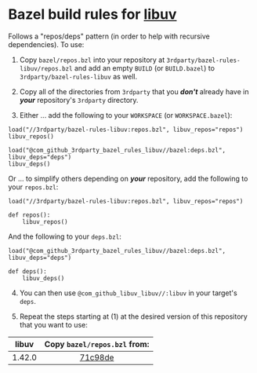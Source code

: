 # Bazel build rules for [libuv](https://github.com/libuv/libuv)

Follows a "repos/deps" pattern (in order to help with recursive dependencies). To use:

1. Copy `bazel/repos.bzl` into your repository at `3rdparty/bazel-rules-libuv/repos.bzl` and add an empty `BUILD` (or `BUILD.bazel`) to `3rdparty/bazel-rules-libuv` as well.

2. Copy all of the directories from `3rdparty` that you ***don't*** already have in ***your*** repository's `3rdparty` directory.

3. Either ... add the following to your `WORKSPACE` (or `WORKSPACE.bazel`):

```bazel
load("//3rdparty/bazel-rules-libuv:repos.bzl", libuv_repos="repos")
libuv_repos()

load("@com_github_3rdparty_bazel_rules_libuv//bazel:deps.bzl", libuv_deps="deps")
libuv_deps()
```

Or ... to simplify others depending on ***your*** repository, add the following to your `repos.bzl`:

```bazel
load("//3rdparty/bazel-rules-libuv:repos.bzl", libuv_repos="repos")

def repos():
    libuv_repos()
```

And the following to your `deps.bzl`:

```bazel
load("@com_github_3rdparty_bazel_rules_libuv//bazel:deps.bzl", libuv_deps="deps")

def deps():
    libuv_deps()
```

4. You can then use `@com_github_libuv_libuv//:libuv` in your target's `deps`.

5. Repeat the steps starting at (1) at the desired version of this repository that you want to use:

| libuv | Copy `bazel/repos.bzl` from: |
| :---: | :--------------------------: |
| 1.42.0 | [71c98de](https://github.com/3rdparty/bazel-rules-libuv/tree/71c98def1562432a7776e5cbfff5c1a55374de2b) |
